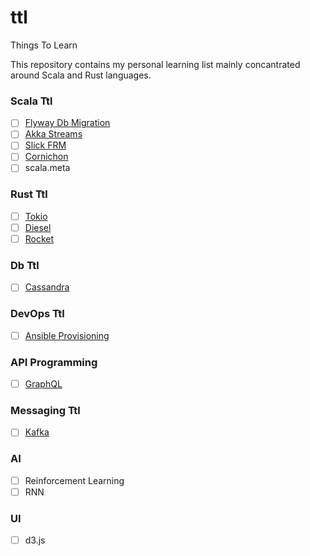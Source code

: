 # ttl
Things To Learn

This repository contains my personal learning list mainly concantrated around Scala and Rust  languages. 

### Scala Ttl
- [ ] [Flyway Db Migration](https://github.com/flywaydb/flywaydb)
- [ ] [Akka Streams](https://github.com/akka/akka)
- [ ] [Slick FRM](https://github.com/slick/slick)
- [ ] [Cornichon](https://github.com/agourlay/cornichon) 
- [ ] scala.meta
 
### Rust Ttl
- [ ] [Tokio](https://github.com/tokio-rs/tokio)
- [ ] [Diesel](https://github.com/diesel-rs/diesel)
- [ ] [Rocket](https://github.com/SergioBenitez/rocket)

### Db Ttl
- [ ] [Cassandra](https://github.com/apache/Cassandra)

### DevOps Ttl
- [ ] [Ansible Provisioning](https://github.com/ansible/ansible)

### API Programming
- [ ] [GraphQL](http://graphql.org)

### Messaging Ttl
- [ ] [Kafka](http://kafka.apache.org)

### AI
- [ ] Reinforcement Learning
- [ ] RNN

### UI
- [ ] d3.js
